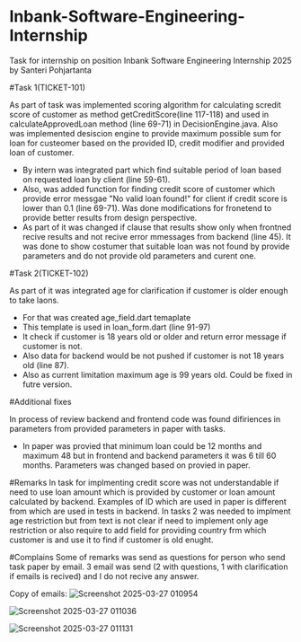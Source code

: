 # Inbank-Software-Engineering-Internship
Task for internship on position Inbank Software Engineering Internship 2025 by Santeri Pohjartanta

#Task 1(TICKET-101)

As part of task was implemented scoring algorithm for calculating scredit score of customer as method getCreditScore(line 117-118) and used in calculateApprovedLoan method (line 69-71) in DecisionEngine.java.
Also was implemented desiscion engine to provide maximum possible sum for loan for custeomer based on the provided ID, credit modifier and provided loan of customer.
- By intern was integrated part which find suitable period of loan based on requested loan by client (line 59-61).
- Also, was added function for finding credit score of customer which provide error messgae "No valid loan found!" for client if credit score is lower than 0.1 (line 69-71).
Was done modifications for fronetend to provide better results from design perspective.
- As part of it was changed if clause that results show only when frontned recive results and not recive error mmessages from backend (line 45). It was done to show costumer that suitable loan was not found by provide parameters and do not provide old parameters and curent one.

#Task 2(TICKET-102)

As part of it was integrated age for clarification if customer is older enough to take laons.
- For that was created age_field.dart temaplate
- This template is used in loan_form.dart (line 91-97)
- It check if customer is 18 years old or older and return error message if customer is not.
- Also data for backend would be not pushed if customer is not 18 years old (line 87).
- Also as current limitation maximum age is 99 years old. Could be fixed in futre version.

#Additional fixes

In process of review backend and frontend code was found difiriences in parameters from provided parameters in paper with tasks.
- In paper was provied that minimum loan could be 12 months and maximum 48 but in frontend and backend parameters it was 6 till 60 months. Parameters was changed based on provied in paper.

#Remarks
In task for implmenting credit score was not understandable if need to use loan amount which is provided by customer or loan amount calculated by backend.
Examples of ID which are used in paper is different from which are used in tests in backend.
In tasks 2 was needed to implment age restriction but from text is not clear if need to implement only age restriction or also require to add field for providing country frm which customer is and use it to find if customer is old enught.

#Complains
Some of remarks was send as questions for person who send task paper by email. 3 email was send (2 with questions, 1 with clarification if emails is recived) and I do not recive any answer.

Copy of emails:
![Screenshot 2025-03-27 010954](https://github.com/user-attachments/assets/4a28d675-5bfc-42b8-b0e9-8d27dace0a46)

![Screenshot 2025-03-27 011036](https://github.com/user-attachments/assets/64578121-13ad-4513-ba42-351c50423ba9)

![Screenshot 2025-03-27 011131](https://github.com/user-attachments/assets/6e21aa36-f3b7-4c82-a198-c2bc51dd6819)
